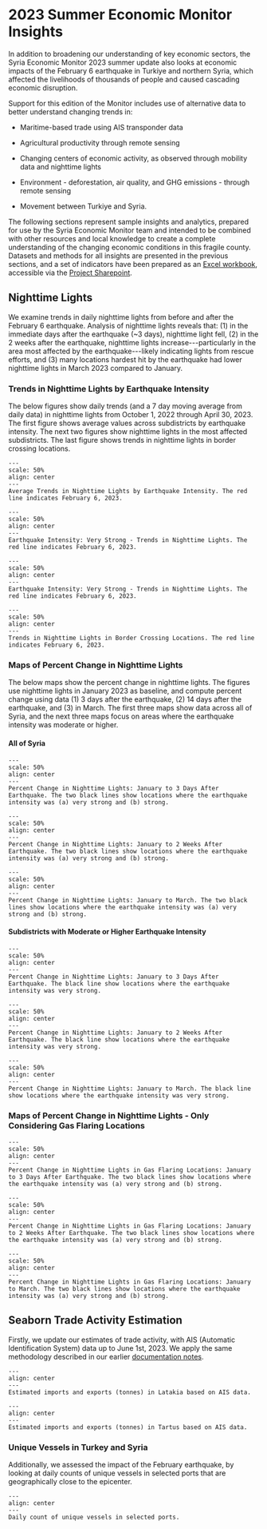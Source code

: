 # 2023 Summer Economic Monitor Insights

In addition to broadening our understanding of key economic sectors, the Syria Economic Monitor 2023 summer update also looks at economic impacts of  the February 6 earthquake in Turkiye and northern Syria, which affected the livelihoods of thousands of people and caused cascading economic disruption. 

Support for this edition of the Monitor includes use of alternative data to better understand changing trends in:

* Maritime-based trade using AIS transponder data

* Agricultural productivity through remote sensing

* Changing centers of economic activity, as observed through mobility data and nighttime lights

* Environment - deforestation, air quality, and GHG emissions - through remote sensing

* Movement between Turkiye and Syria. 

The following sections represent sample insights and analytics, prepared for use by the Syria Economic Monitor team and intended to be combined with other resources and local knowledge to create a complete understanding of the changing economic conditions in this fragile county. Datasets and methods for all insights are presented in the previous sections, and a set of indicators have been prepared as an [Excel workbook](https://worldbankgroup.sharepoint.com/:x:/t/DevelopmentDataPartnershipCommunity-WBGroup/EXZkY4Z6vMVMjRVcIBCHqlkBVI4z1b9rP1fyyLQ6aluvWA?e=pFazxV), accessible via the [Project Sharepoint](https://worldbankgroup.sharepoint.com/:f:/r/teams/DevelopmentDataPartnershipCommunity-WBGroup/Shared%20Documents/Projects/Data%20Lab/Syria%20Economic%20Monitor?csf=1&web=1&e=vn3ybj).

## Nighttime Lights

We examine trends in daily nighttime lights from before and after the February 6 earthquake. Analysis of nighttime lights reveals that: (1) in the immediate days after the earthquake (~3 days), nighttime light fell, (2) in the 2 weeks after the earthquake, nighttime lights increase---particularly in the area most affected by the earthquake---likely indicating lights from rescue efforts, and (3) many locations hardest hit by the earthquake had lower nighttime lights in March 2023 compared to January.

### Trends in Nighttime Lights by Earthquake Intensity

The below figures show daily trends (and a 7 day moving average from daily data) in nighttime lights from October 1, 2022 through April 30, 2023. The first figure shows average values across subdistricts by earthquake intensity. The next two figures show nighttime lights in the most affected subdistricts. The last figure shows trends in nighttime lights in border crossing locations.

```{figure} ../reports/figures/ntl_eq_avg.png
---
scale: 50%
align: center
---
Average Trends in Nighttime Lights by Earthquake Intensity. The red line indicates February 6, 2023.
```

```{figure} ../reports/figures/ntl_eq_very_strong.png
---
scale: 50%
align: center
---
Earthquake Intensity: Very Strong - Trends in Nighttime Lights. The red line indicates February 6, 2023.
```

```{figure} ../reports/figures/ntl_eq_strong.png
---
scale: 50%
align: center
---
Earthquake Intensity: Very Strong - Trends in Nighttime Lights. The red line indicates February 6, 2023.
```

```{figure} ../reports/figures/ntl_border_xing.png
---
scale: 50%
align: center
---
Trends in Nighttime Lights in Border Crossing Locations. The red line indicates February 6, 2023.
```

### Maps of Percent Change in Nighttime Lights

The below maps show the percent change in nighttime lights. The figures use nighttime lights in January 2023 as baseline, and compute percent change using data (1) 3 days after the earthquake, (2) 14 days after the earthquake, and (3) in March. The first three maps show data across all of Syria, and the next three maps focus on areas where the earthquake intensity was moderate or higher. 

#### All of Syria

```{figure} ../reports/figures/map_ntl_eq_3d.png
---
scale: 50%
align: center
---
Percent Change in Nighttime Lights: January to 3 Days After Earthquake. The two black lines show locations where the earthquake intensity was (a) very strong and (b) strong.
```

```{figure} ../reports/figures/map_ntl_eq_14d.png
---
scale: 50%
align: center
---
Percent Change in Nighttime Lights: January to 2 Weeks After Earthquake. The two black lines show locations where the earthquake intensity was (a) very strong and (b) strong.
```

```{figure} ../reports/figures/map_ntl_eq_march.png
---
scale: 50%
align: center
---
Percent Change in Nighttime Lights: January to March. The two black lines show locations where the earthquake intensity was (a) very strong and (b) strong.
```

#### Subdistricts with Moderate or Higher Earthquake Intensity

```{figure} ../reports/figures/map_ntl_eq_3d_strong.png
---
scale: 50%
align: center
---
Percent Change in Nighttime Lights: January to 3 Days After Earthquake. The black line show locations where the earthquake intensity was very strong.
```

```{figure} ../reports/figures/map_ntl_eq_14d_strong.png
---
scale: 50%
align: center
---
Percent Change in Nighttime Lights: January to 2 Weeks After Earthquake. The black line show locations where the earthquake intensity was very strong.
```

```{figure} ../reports/figures/map_ntl_eq_march_strong.png
---
scale: 50%
align: center
---
Percent Change in Nighttime Lights: January to March. The black line show locations where the earthquake intensity was very strong.
```

### Maps of Percent Change in Nighttime Lights - Only Considering Gas Flaring Locations

```{figure} ../reports/figures/map_ntl_gf_eq_3d.png
---
scale: 50%
align: center
---
Percent Change in Nighttime Lights in Gas Flaring Locations: January to 3 Days After Earthquake. The two black lines show locations where the earthquake intensity was (a) very strong and (b) strong.
```

```{figure} ../reports/figures/map_ntl_gf_eq_14d.png
---
scale: 50%
align: center
---
Percent Change in Nighttime Lights in Gas Flaring Locations: January to 2 Weeks After Earthquake. The two black lines show locations where the earthquake intensity was (a) very strong and (b) strong.
```

```{figure} ../reports/figures/map_ntl_gf_eq_march.png
---
scale: 50%
align: center
---
Percent Change in Nighttime Lights in Gas Flaring Locations: January to March. The two black lines show locations where the earthquake intensity was (a) very strong and (b) strong.
```

## Seaborn Trade Activity Estimation

Firstly, we update our estimates of trade activity, with AIS (Automatic Identification System) data up to June 1st, 2023. We apply the same methodology described in our earlier [documentation notes](https://datapartnership.org/syria-economic-monitor/notebooks/ais-analysis/README.html).

```{figure} ../reports/figures/trade-estimates-summer-latakia.png
---
align: center
---
Estimated imports and exports (tonnes) in Latakia based on AIS data.
```

```{figure} ../reports/figures/trade-estimates-summer-tartus.png
---
align: center
---
Estimated imports and exports (tonnes) in Tartus based on AIS data.
```

### Unique Vessels in Turkey and Syria

Additionally, we assessed the impact of the February earthquake, by looking at daily counts of unique vessels in selected ports that are geographically close to the epicenter.

```{figure} ../reports/figures/unique-vessels-2023.jpeg
---
align: center
---
Daily count of unique vessels in selected ports. 
```